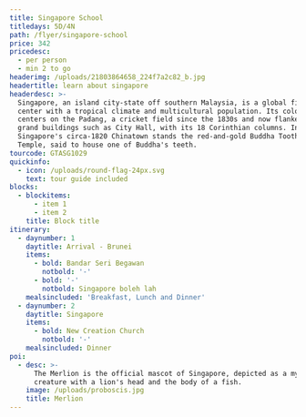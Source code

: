 ```yaml
---
title: Singapore School
titledays: 5D/4N
path: /flyer/singapore-school
price: 342
pricedesc:
  - per person
  - min 2 to go
headerimg: /uploads/21803864658_224f7a2c82_b.jpg
headertitle: learn about singapore
headerdesc: >-
  Singapore, an island city-state off southern Malaysia, is a global financial
  center with a tropical climate and multicultural population. Its colonial core
  centers on the Padang, a cricket field since the 1830s and now flanked by
  grand buildings such as City Hall, with its 18 Corinthian columns. In
  Singapore's circa-1820 Chinatown stands the red-and-gold Buddha Tooth Relic
  Temple, said to house one of Buddha's teeth.
tourcode: GTASG1029
quickinfo:
  - icon: /uploads/round-flag-24px.svg
    text: tour guide included
blocks:
  - blockitems:
      - item 1
      - item 2
    title: Block title
itinerary:
  - daynumber: 1
    daytitle: Arrival - Brunei
    items:
      - bold: Bandar Seri Begawan
        notbold: '-'
      - bold: '-'
        notbold: Singapore boleh lah
    mealsincluded: 'Breakfast, Lunch and Dinner'
  - daynumber: 2
    daytitle: Singapore
    items:
      - bold: New Creation Church
        notbold: '-'
    mealsincluded: Dinner
poi:
  - desc: >-
      The Merlion is the official mascot of Singapore, depicted as a mythical
      creature with a lion's head and the body of a fish.
    image: /uploads/proboscis.jpg
    title: Merlion
---
```


